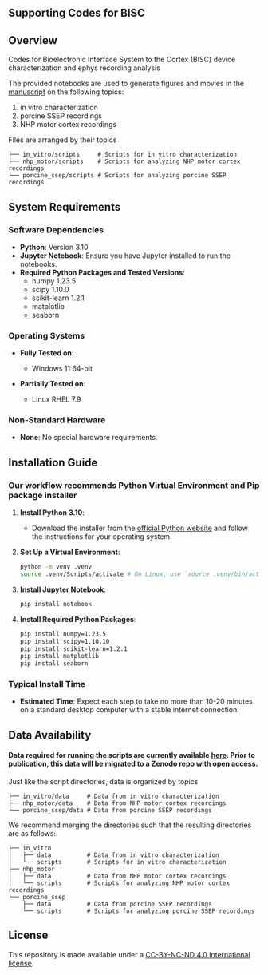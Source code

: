 ## Supporting Codes for BISC

## Overview
Codes for Bioelectronic Interface System to the Cortex (BISC) device characterization and ephys recording analysis

The provided notebooks are used to generate figures and movies in the [manuscript](https://www.biorxiv.org/content/10.1101/2024.05.17.594333v1) on the following topics:

1. in vitro characterization
2. porcine SSEP recordings
3. NHP motor cortex recordings

Files are arranged by their topics
```plaintext
├── in_vitro/scripts     # Scripts for in vitro characterization
├── nhp_motor/scripts    # Scripts for analyzing NHP motor cortex recordings
└── porcine_ssep/scripts # Scripts for analyzing porcine SSEP recordings
```

## System Requirements

### Software Dependencies
- **Python**: Version 3.10
- **Jupyter Notebook**: Ensure you have Jupyter installed to run the notebooks.
- **Required Python Packages and Tested Versions**:
  - numpy 1.23.5
  - scipy 1.10.0
  - scikit-learn 1.2.1
  - matplotlib
  - seaborn

### Operating Systems
- **Fully Tested on**: 
  - Windows 11 64-bit

- **Partially Tested on**: 
  - Linux RHEL 7.9

### Non-Standard Hardware
- **None**: No special hardware requirements.

## Installation Guide

### Our workflow recommends Python Virtual Environment and Pip package installer
1. **Install Python 3.10**:
   - Download the installer from the [official Python website](https://www.python.org/downloads/release/python-3100/) and follow the instructions for your operating system.
   
2. **Set Up a Virtual Environment**:
   ```bash
   python -m venv .venv
   source .venv/Scripts/activate # On Linux, use `source .venv/bin/activate`
   ```
   
3. **Install Jupyter Notebook**:
   ```bash
   pip install notebook
   ```
   
4. **Install Required Python Packages**:
    ```bash
    pip install numpy=1.23.5
    pip install scipy=1.10.10
    pip install scikit-learn=1.2.1
    pip install matplotlib
    pip install seaborn
    ```
### Typical Install Time
- **Estimated Time**: Expect each step to take no more than 10-20 minutes on a standard desktop computer with a stable internet connection.

## Data Availability
#### Data required for running the scripts are currently available [here](https://www.dropbox.com/scl/fo/fhgj7mtckjfgqkoeejf4v/ADFQwkSYVxvORTzpt1MciTY?rlkey=c3qkmyis3tsmukhbse8j0z7d8&st=kg21ogx4&dl=0). Prior to publication, this data will be migrated to a Zenodo repo with open access.

Just like the script directories, data is organized by topics
```plaintext
├── in_vitro/data     # Data from in vitro characterization
├── nhp_motor/data    # Data from NHP motor cortex recordings
└── porcine_ssep/data # Data from porcine SSEP recordings
```

We recommend merging the directories such that the resulting directories are as follows:
```plaintext
├── in_vitro     
│   ├── data          # Data from in vitro characterization
│   └── scripts       # Scripts for in vitro characterization
├── nhp_motor
│   ├── data          # Data from NHP motor cortex recordings
│   └── scripts       # Scripts for analyzing NHP motor cortex recordings
└── porcine_ssep
    ├── data          # Data from porcine SSEP recordings
    └── scripts       # Scripts for analyzing porcine SSEP recordings
```
## License
This repository is made available under a [CC-BY-NC-ND 4.0 International license](https://creativecommons.org/licenses/by-nc-nd/4.0/).
